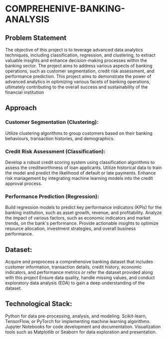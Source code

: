 # COMPREHENIVE-BANKING-ANALYSIS

## Problem Statement
The objective of this project is to leverage advanced data analytics techniques, including classification, regression, and clustering, to extract valuable insights and enhance decision-making processes within the banking sector.
The project aims to address various aspects of banking operations, such as customer segmentation, credit risk assessment, and performance prediction.
This  project aims to demonstrate the power of advanced analytics in optimizing various facets of banking operations, ultimately contributing to the overall success and sustainability of the financial institution

## Approach 
### Customer Segmentation (Clustering): 

Utilize clustering algorithms to group customers based on their banking behaviours, transaction histories, and demographics. 

### Credit Risk Assessment (Classification): 

Develop a robust credit scoring system using classification algorithms to assess the creditworthiness of loan applicants. 
Utilize historical data to train the model and predict the likelihood of default or late payments. 
Enhance risk management by integrating machine learning models into the credit approval process. 

### Performance Prediction (Regression): 

Build regression models to predict key performance indicators (KPIs) for the banking institution, such as asset growth, revenue, and profitability. 
Analyze the impact of various factors, such as economic indicators and market trends, on the bank's performance. 
Provide actionable insights to optimize resource allocation, investment strategies, and overall business performance. 




## Dataset: 

Acquire and preprocess a comprehensive banking dataset that includes customer information, transaction details, credit history, economic indicators, and performance metrics or refer the dataset provided along with this project 
Ensure data quality, handle missing values, and conduct exploratory data analysis (EDA) to gain a deep understanding of the dataset. 

## Technological Stack: 

Python for data pre-processing, analysis, and modeling. 
Scikit-learn, TensorFlow, or PyTorch for implementing machine learning algorithms. 
Jupyter Notebooks for code development and documentation. 
Visualization tools such as Matplotlib or Seaborn for data exploration and presentation. 
